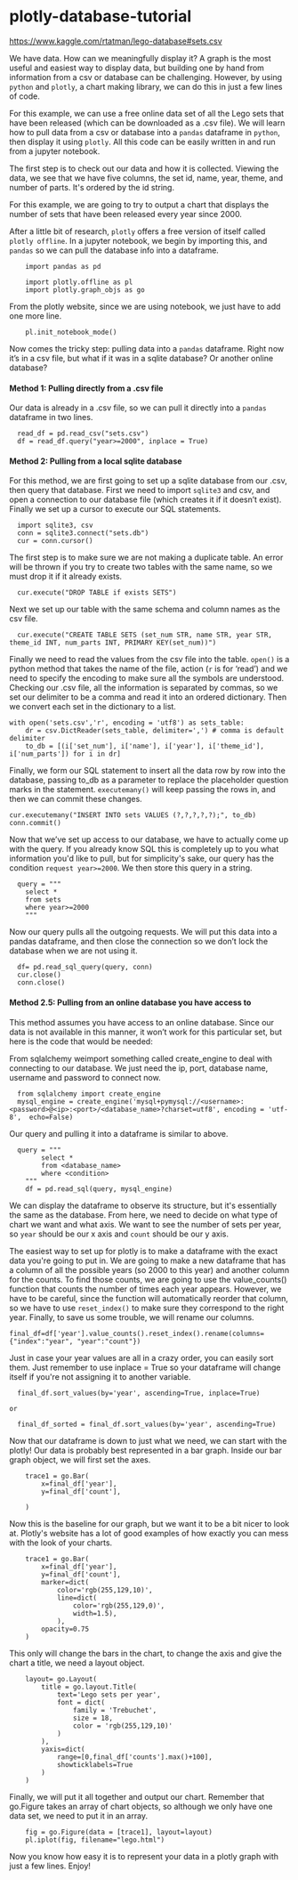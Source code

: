 # plotly-database-tutorial

https://www.kaggle.com/rtatman/lego-database#sets.csv

We have data. How can we meaningfully display it? A graph is the most useful and easiest way to display data, but building one by hand from information from a csv or database can be challenging. However, by using ```python``` and ```plotly```, a chart making library, we can do this in just a few lines of code. 

For this example, we can use a free online data set of all the Lego sets that have been released (which can be downloaded as a .csv file). We will learn how to pull data from a csv or database into a ```pandas``` dataframe in ```python```, then display it using ```plotly```. All this code can be easily written in and run from a jupyter notebook.

The first step is to check out our data and how it is collected. Viewing the data, we see that we have five columns, the set id, name, year, theme, and number of parts. It's ordered by the id string.

For this example, we are going to try to output a chart that displays the number of sets that have been released every year since 2000. 

After a little bit of research, ```plotly``` offers a free version of itself called ```plotly offline```. In a jupyter notebook, we begin by importing this, and ```pandas``` so we can pull the database info into a dataframe.
```
	import pandas as pd

	import plotly.offline as pl
	import plotly.graph_objs as go
```	

From the plotly website, since we are using notebook, we just have to add one more line.
```
	pl.init_notebook_mode()
```
Now comes the tricky step: pulling data into a ```pandas``` dataframe. Right now it’s in a csv file, but what if it was in a sqlite database? Or another online database?

#### Method 1: Pulling directly from a .csv file

Our data is already in a .csv file, so we can pull it directly into a ```pandas``` dataframe in two lines.
```
  read_df = pd.read_csv("sets.csv") 
  df = read_df.query("year>=2000", inplace = True)
```

#### Method 2: Pulling from a local sqlite database
For this method, we are first going to set up a sqlite database from our .csv, then query that database. First we need to import ```sqlite3``` and csv, and open a connection to our database file (which creates it if it doesn’t exist). Finally we set up a cursor to execute our SQL statements. 

```
  import sqlite3, csv
  conn = sqlite3.connect("sets.db")
  cur = conn.cursor()
```
The first step is to make sure we are not making a duplicate table. An error will be thrown if you try to create two tables with the same name, so we must drop it if it already exists. 
```
  cur.execute("DROP TABLE if exists SETS")
```
Next we set up our table with the same schema and column names as the csv file. 
```
  cur.execute("CREATE TABLE SETS (set_num STR, name STR, year STR, theme_id INT, num_parts INT, PRIMARY KEY(set_num))") 
```
Finally we need to read the values from the csv file into the table. ```open()``` is a python method that takes the name of the file, action (```r``` is for ‘read’) and we need to specify the encoding to make sure all the symbols are understood. Checking our .csv file, all the information is separated by commas, so we set our delimiter to be a comma and read it into an ordered dictionary. Then we convert each set in the dictionary to a list. 

```
with open('sets.csv','r', encoding = 'utf8') as sets_table:
    dr = csv.DictReader(sets_table, delimiter=',') # comma is default delimiter
    to_db = [(i['set_num'], i['name'], i['year'], i['theme_id'], i['num_parts']) for i in dr]
```
Finally, we form our SQL statement to insert all the data row by row into the database, passing to_db as a parameter to replace the placeholder question marks in the statement. ```executemany()``` will keep passing the rows in, and then we can commit these changes. 
```
cur.executemany("INSERT INTO sets VALUES (?,?,?,?,?);", to_db)
conn.commit()
```
Now that we’ve set up access to our database, we have to actually come up with the query. If you already know SQL this is completely up to you what information you'd like to pull, but for simplicity's sake, our query has the condition ```request year>=2000```. We then store this query in a string.

```
  query = """
    select * 
    from sets 
    where year>=2000
	"""
```
Now our query pulls all the outgoing requests. We will put this data into a pandas dataframe, and then close the connection so we don’t lock the database when we are not using it. 
```
  df= pd.read_sql_query(query, conn)
  cur.close()
  conn.close()
```
	
#### Method 2.5: Pulling from an online database you have access to
This method assumes you have access to an online database. Since our data is not available in this manner, it won’t work for this particular set, but here is the code that would be needed: 

From sqlalchemy weimport something called create_engine to deal with connecting to our database. We just need the ip, port, database name, username and password to connect now.

```
  from sqlalchemy import create_engine
  mysql_engine = create_engine('mysql+pymysql://<username>:<password>@<ip>:<port>/<database_name>?charset=utf8', encoding = 'utf-8',  echo=False)

```
Our query and pulling it into a dataframe is similar to above.

```
  query = """
    	select * 
    	from <database_name>
    	where <condition>
	"""
	df = pd.read_sql(query, mysql_engine)

```

We can display the dataframe to observe its structure, but it's essentially the same as the database. From here, we need to decide on what type of chart we want and what axis. We want to see the number of sets per year, so ```year``` should be our x axis and ```count``` should be our y axis.

The easiest way to set up for plotly is to make a dataframe with the exact data you're going to put in. We are going to make a new dataframe that has a column of all the possible years (so 2000 to this year) and another column for the counts. To find those counts, we are going to use the value_counts() function that counts the number of times each year appears. However, we have to be careful, since the function will automatically reorder that column, so we have to use ```reset_index()``` to make sure they correspond to the right year. Finally, to save us some trouble, we will rename our columns.
```
final_df=df['year'].value_counts().reset_index().rename(columns={"index":"year", "year":"count"})
```
Just in case your year values are all in a crazy order, you can easily sort them. Just remember to use inplace = True so your dataframe will change itself if you're not assigning it to another variable.
```
  final_df.sort_values(by='year', ascending=True, inplace=True)
```
	or
```
  final_df_sorted = final_df.sort_values(by='year', ascending=True)
```
Now that our dataframe is down to just what we need, we can start with the plotly! Our data is probably best represented in a bar graph. Inside our bar graph object, we will first set the axes.
```
	trace1 = go.Bar(
		x=final_df['year'],
		y=final_df['count'],
	
	)
```

Now this is the baseline for our graph, but we want it to be a bit nicer to look at. Plotly's website has a lot of good examples of how exactly you can mess with the look of your charts.
```
	trace1 = go.Bar(
		x=final_df['year'],
		y=final_df['count'],
		marker=dict(
			color='rgb(255,129,10)',
			line=dict(
				color='rgb(255,129,0)',
				width=1.5),
			),
    	opacity=0.75
	)
```
This only will change the bars in the chart, to change the axis and give the chart a title, we need a layout object.
```
	layout= go.Layout(
		title = go.layout.Title(
			text='Lego sets per year',
			font = dict(
				family = 'Trebuchet',
				size = 18,
				color = 'rgb(255,129,10)'
			)
		),
		yaxis=dict(
			range=[0,final_df['counts'].max()+100],
			showticklabels=True
		)
	)
```
Finally, we will put it all together and output our chart. Remember that go.Figure takes an array of chart objects, so although we only have one data set, we need to put it in an array.
```
	fig = go.Figure(data = [trace1], layout=layout)
	pl.iplot(fig, filename="lego.html")
```

Now you know how easy it is to represent your data in a plotly graph with just a few lines. Enjoy!
